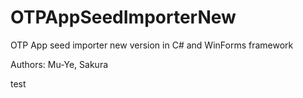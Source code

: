 # OTPAppSeedImporterNew
OTP App seed importer new version in C# and WinForms framework

Authors: Mu-Ye, Sakura

test